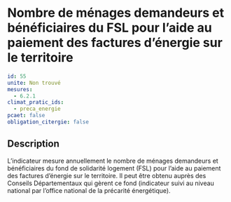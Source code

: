# Nombre de ménages demandeurs et bénéficiaires du FSL pour l’aide au paiement des factures d’énergie sur le territoire
```yaml
id: 55
unite: Non trouvé
mesures:
  - 6.2.1
climat_pratic_ids:
  - preca_energie
pcaet: false
obligation_citergie: false
```
## Description
L’indicateur mesure annuellement le nombre de ménages demandeurs et bénéficiaires du fond de solidarité logement (FSL) pour l’aide au paiement des factures d’énergie sur le territoire. Il peut être obtenu auprès des Conseils Départementaux qui gèrent ce fond (indicateur suivi au niveau national par l’office national de la précarité énergétique).


